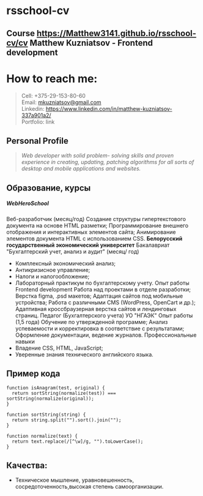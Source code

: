 # rsschool-cv
Course
https://Matthew3141.github.io/rsschool-cv/cv
Matthew Kuzniatsov - Frontend development
------
# How to reach me: 
> Cell:
+375-29-153-80-60\
> Email:
mkuzniatsov@gmail.com\
> Linkedin:
<https://www.linkedin.com/in/matthew-kuzniatsov-337a901a2/>\
Portfolio:
link

## Personal Profile

> *Web developer with solid problem- solving skills and proven experience in creating, updating, patching algorithms for all sorts of desktop and mobile applications and websites.*

## Образование, курсы 

##### **WebHeroSchool**

Веб-разработчик (месяц/год)
Создание структуры гипертекстового документа на основе HTML разметки; Программирование внешнего отображения и интерактивных элементов сайта;
Анимирование элементов документа HTML с использованием CSS.
**Белорусский государственный экономический университет**
Бакалавриат "Бухгалтерский учет, анализ и аудит" (месяц/ год)
* Комплексный экономический анализ; 
* Антикризисное управление; 
* Налоги и налогообложение;
* Лабораторный практикум по бухгалтерскому учету.
Опыт работы
Frontend development
Работа над проектами в отделе разработки;
Верстка figma, .psd макетов; Адаптация сайтов под мобильные устройства;
Работа с различными CMS (WordPress, OpenCart и др.); Адаптивная кроссбраузерная верстка сайтов и лендинговых страниц.
Педагог (Бухгалтерского учета)
УО "НГАЭК"
Опыт работы (1,5 года)
Обучение по утвержденной программе;
Анализ успеваемости и корректировка в соответствие с результатами; Оформление документации, ведение журналов.
Профессиональные навыки
* Владение CSS, HTML, JavaScript;
* Уверенные знания технического английского языка.

## Пример кода 

```
function isAnagram(test, original) {
  return sortString(normalize(test)) === sortString(normalize(original));
}

function sortString(string) {
  return string.split("").sort().join("");
}

function normalize(text) {
  return text.replace(/[^\w]/g, "").toLowerCase();
}
```

## Качества: 
* Техническое мышление, уравновешенность, сосредоточенность,высокая степень самоорганизации.
                   
